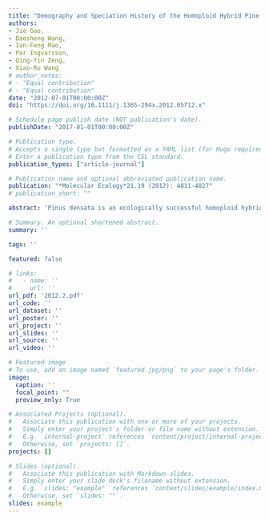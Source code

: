 ```yaml
---
title: "Demography and Speciation History of the Homoploid Hybrid Pine Pinus Densata on the Tibetan Plateau"
authors:
- Jie Gao,
- Baosheng Wang,
- Ian-Feng Mao,
- Par Ingvarsson,
- Qing-Yin Zeng,
- Xiao-Ru Wang
# author_notes:
# - "Equal contribution"
# - "Equal contribution"
date: "2012-07-01T00:00:00Z"
doi: "https://doi.org/10.1111/j.1365-294x.2012.05712.x" 

# Schedule page publish date (NOT publication's date).
publishDate: "2017-01-01T00:00:00Z"

# Publication type.
# Accepts a single type but formatted as a YAML list (for Hugo requirements).
# Enter a publication type from the CSL standard.
publication_types: ["article-journal"]

# Publication name and optional abbreviated publication name.
publication: "*Molecular Ecology*21.19 (2012): 4811-4827"
# publication_short: ""

abstract: 'Pinus densata is an ecologically successful homoploid hybrid that inhabits vast areas of heterogeneous terrain on the south-eastern Tibetan Plateau as a result of multiple waves of colonization. Its region of origin, route of colonization onto the plateau and the directions of introgression with its parental species have previously been defined, but little is known about the isolation and divergence history of its populations. In this study, we surveyed nucleotide polymorphism over eight nuclear loci in 19 representative populations of P. densata and its parental species. Using this information and coalescence simulations, we assessed the historical changes in its population size, gene flow and divergence in time and space. The results indicate a late Miocene origin for P. densata associated with the recent uplift of south-eastern Tibet. The subsequent differentiation between geographical regions of this species began in the late Pliocene and was induced by regional topographical changes and Pleistocene glaciations. The ancestral P. densata population had a large effective population size but the central and western populations were established by limited founders, suggesting that there were severe bottlenecks during the westward migration out of the ancestral hybrid zone. After separating from their ancestral populations, population expansion occurred in all geographical regions especially in the western range. Gene flow in P. densata was restricted to geographically neighbouring populations, resulting in significant differentiation between regional groups. The new information on the divergence and demographic history of P. densata reported herein enhances our understanding of its speciation process on the Tibetan Plateau.'

# Summary. An optional shortened abstract.
summary: ''

tags: ''

featured: false

# links:
#   - name: ''
#     url: ''
url_pdf: '2012.2.pdf'
url_code: ''
url_dataset: ''
url_poster: ''
url_project: ''
url_slides: ''
url_source: ''
url_video: ''

# Featured image
# To use, add an image named `featured.jpg/png` to your page's folder. 
image:
  caption: ''
  focal_point: ""
  preview_only: True

# Associated Projects (optional).
#   Associate this publication with one or more of your projects.
#   Simply enter your project's folder or file name without extension.
#   E.g. `internal-project` references `content/project/internal-project/index.md`.
#   Otherwise, set `projects: []`.
projects: []

# Slides (optional).
#   Associate this publication with Markdown slides.
#   Simply enter your slide deck's filename without extension.
#   E.g. `slides: "example"` references `content/slides/example/index.md`.
#   Otherwise, set `slides: ""`.
slides: example
---
```



